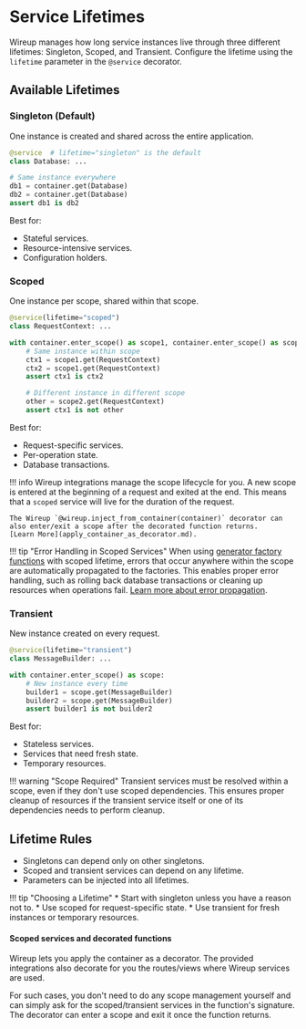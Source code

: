 


# Service Lifetimes

Wireup manages how long service instances live through three different lifetimes: Singleton, Scoped, and Transient. Configure the lifetime using the `lifetime` parameter in the `@service` decorator.

## Available Lifetimes

### Singleton (Default)
One instance is created and shared across the entire application.

```python
@service  # lifetime="singleton" is the default
class Database: ...

# Same instance everywhere
db1 = container.get(Database)
db2 = container.get(Database)
assert db1 is db2
```

Best for:

* Stateful services.
* Resource-intensive services.
* Configuration holders.

### Scoped
One instance per scope, shared within that scope.

```python
@service(lifetime="scoped")
class RequestContext: ...

with container.enter_scope() as scope1, container.enter_scope() as scope2:
    # Same instance within scope
    ctx1 = scope1.get(RequestContext)
    ctx2 = scope1.get(RequestContext)
    assert ctx1 is ctx2

    # Different instance in different scope
    other = scope2.get(RequestContext)
    assert ctx1 is not other
```

Best for:

* Request-specific services.
* Per-operation state.
* Database transactions.

!!! info
    Wireup integrations manage the scope lifecycle for you. 
    A new scope is entered at the beginning of a request and exited at the end. 
    This means that a `scoped` service will live for the duration of the request.

    The Wireup `@wireup.inject_from_container(container)` decorator can also enter/exit a scope after the decorated function returns.
    [Learn More](apply_container_as_decorator.md).

!!! tip "Error Handling in Scoped Services"
    When using [generator factory functions](factory_functions.md#generator-functions-for-resource-management) 
    with scoped lifetime, errors that occur anywhere within the scope are automatically propagated to the factories. 
    This enables proper error handling, such as rolling back database transactions or cleaning up resources
    when operations fail.
    [Learn more about error propagation](factory_functions.md#error-handling-and-rollback).

### Transient
New instance created on every request.

```python
@service(lifetime="transient")
class MessageBuilder: ...

with container.enter_scope() as scope:
    # New instance every time
    builder1 = scope.get(MessageBuilder)
    builder2 = scope.get(MessageBuilder)
    assert builder1 is not builder2
```

Best for:

* Stateless services.
* Services that need fresh state.
* Temporary resources.

!!! warning "Scope Required"
    Transient services must be resolved within a scope, even if they don't use scoped dependencies.
    This ensures proper cleanup of resources if the transient service itself or one of its dependencies
    needs to perform cleanup.


## Lifetime Rules

* Singletons can depend only on other singletons.
* Scoped and transient services can depend on any lifetime.
* Parameters can be injected into all lifetimes.

!!! tip "Choosing a Lifetime"
    * Start with singleton unless you have a reason not to.
    * Use scoped for request-specific state.
    * Use transient for fresh instances or temporary resources.

#### Scoped services and decorated functions

Wireup lets you apply the container as a decorator. The provided integrations also decorate for you the routes/views
where Wireup services are used.

For such cases, you don't need to do any scope management yourself and can simply ask for the scoped/transient services
in the function's signature. The decorator can enter a scope and exit it once the function returns.